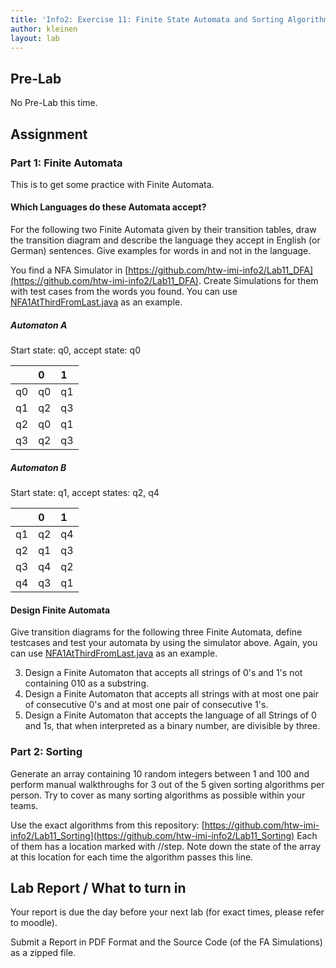 ```yaml
---
title: 'Info2: Exercise 11: Finite State Automata and Sorting Algorithms'
author: kleinen
layout: lab
---
```

## Pre-Lab

No Pre-Lab this time.

## Assignment

### Part 1: Finite Automata
This is to get some practice with Finite Automata.

#### Which Languages do these Automata accept?

For the following two Finite Automata given by their transition tables, draw the transition diagram and describe the language they accept in English (or German) sentences.
Give examples for words in and not in the language.

You find a NFA Simulator in [https://github.com/htw-imi-info2/Lab11_DFA](https://github.com/htw-imi-info2/Lab11_DFA).
Create Simulations for them with test cases from the words you found.  You can use [NFA1AtThirdFromLast.java](https://github.com/htw-imi-info2/Lab11_DFA/blob/master/test/examples/NFA1AtThirdFromLast.java) as an example.

##### Automaton A

Start state: q0, accept state: q0

|    | 0  | 1  |
|:---|:---|:---|
| q0 | q0 | q1 |
| q1 | q2 | q3 |
| q2 | q0 | q1 |
| q3 | q2 | q3 |

##### Automaton B
Start state: q1, accept states: q2, q4

|    | 0  | 1  |
|:---|:---|:---|
| q1 | q2 | q4 |
| q2 | q1 | q3 |
| q3 | q4 | q2 |
| q4 | q3 | q1 |

#### Design Finite Automata

Give transition diagrams for the following three Finite Automata, define testcases and test your automata by using the simulator above.
Again, you can use [NFA1AtThirdFromLast.java](https://github.com/htw-imi-info2/Lab11_DFA/blob/master/test/examples/NFA1AtThirdFromLast.java) as an example.

3. Design a Finite Automaton that accepts all strings of 0's and 1's not containing 010 as a substring.
2. Design a Finite Automaton that accepts all strings with at most one pair of consecutive 0's and at most one pair of consecutive 1's.
1. Design a Finite Automaton that accepts the language of all Strings of 0 and 1s, that when interpreted as a binary number, are divisible by three.


### Part 2: Sorting

Generate an array containing 10 random integers between 1 and 100 and perform manual walkthroughs for 3 out of the 5 given sorting algorithms per person.
Try to cover as many sorting algorithms as possible within your teams.

Use the exact algorithms from this repository: [https://github.com/htw-imi-info2/Lab11_Sorting](https://github.com/htw-imi-info2/Lab11_Sorting)
Each of them has a location marked with //step. Note down the state of the array at this location for each time the algorithm passes this line.



## Lab Report / What to turn in

Your report is due the day before your next lab (for exact times, please refer to moodle).

Submit a Report in PDF Format and the Source Code (of the FA Simulations) as a zipped file.
